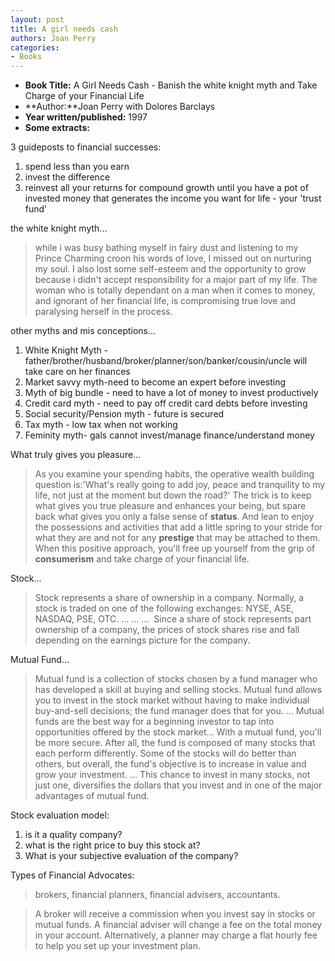 ```yaml
---
layout: post
title: A girl needs cash
authors: Joan Perry
categories:
- Books
---
```


- **Book Title:** A Girl Needs Cash - Banish the white knight myth and Take Charge of your Financial Life
- **Author:**Joan Perry with Dolores Barclays
- **Year written/published:** 1997
- **Some extracts:**

3 guideposts to financial successes:

1. spend less than you earn
2. invest the difference
3. reinvest all your returns for compound growth until you have a pot of invested money that generates the income you want for life - your 'trust fund'

the white knight myth...

> while i was busy bathing myself in fairy dust and listening to my Prince Charming croon his words of love, I missed out on nurturing my soul. I also lost some self-esteem and the opportunity to grow because i didn't accept responsibility for a major part of my life. The woman who is totally dependant on a man when it comes to money, and ignorant of her financial life, is compromising true love and paralysing herself in the process.

other myths and mis conceptions...

1. White Knight Myth - father/brother/husband/broker/planner/son/banker/cousin/uncle will take care on her finances
2. Market savvy myth-need to become an expert before investing
3. Myth of big bundle - need to have a lot of money to invest productively
4. Credit card myth - need to pay off credit card debts before investing
5. Social security/Pension myth - future is secured
6. Tax myth - low tax when not working
7. Feminity myth- gals cannot invest/manage finance/understand money

What truly gives you pleasure...

> As you examine your spending habits, the operative wealth building question is:'What's really going to add joy, peace and tranquility to my life, not just at the moment but down the road?' The trick is to keep what gives you true pleasure and enhances your being, but spare back what gives you only a false sense of **status**. And lean to enjoy the possessions and activities that add a little spring to your stride for what they are and not for any **prestige** that may be attached to them. When this positive approach, you'll free up yourself from the grip of **consumerism** and take charge of your financial life.

Stock...

> Stock represents a share of ownership in a company. Normally, a stock is traded on one of the following exchanges: NYSE, ASE, NASDAQ, PSE, OTC. ... ... ...  Since a share of stock represents part ownership of a company, the prices of stock shares rise and fall depending on the earnings picture for the company.

Mutual Fund...

> Mutual fund is a collection of stocks chosen by a fund manager who has developed a skill at buying and selling stocks. Mutual fund allows you to invest in the stock market without having to make individual buy-and-sell decisions; the fund manager does that for you. ... Mutual funds are the best way for a beginning investor to tap into opportunities offered by the stock market... With a mutual fund, you'll be more secure. After all, the fund is composed of many stocks that each perform differently. Some of the stocks will do better than others, but overall, the fund's objective is to increase in value and grow your investment. ... This chance to invest in many stocks, not just one, diversifies the dollars that you invest and in one of the major advantages of mutual fund.

Stock evaluation model:

1. is it a quality company?
2. what is the right price to buy this stock at?
3. What is your subjective evaluation of the company?

Types of Financial Advocates:

> brokers, financial planners, financial advisers, accountants.

> A broker will receive a commission when you invest say in stocks or mutual funds. A financial adviser will change a fee on the total money in your account. Alternatively, a planner may charge a flat hourly fee to help you set up your investment plan.
